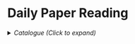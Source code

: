 # Daily Paper Reading

<details><summary><em>Catalogue (Click to expand)</em></summary>

<br>

- Detection
    - Video
      - [Memory Mechanism](Detection/Video/memory_mechanism_in_video_detection.md)
    - Single Frame Detector
      - [RCNN](Detection/Single%20Frame%20Detector/RCNN.md)
      - [Faster RCNN](Detection/Single%20Frame%20Detector/FasterRCNN.md)
      - [YOLOv1](Detection/Single%20Frame%20Detector/YOLOv1.md)
      - [OHEM (Online Hard Example Mining)](Detection/Single%20Frame%20Detector/OHEM.md)
      - [SSD](Detection/Single%20Frame%20Detector/SSD.md)
      - [RFCN](Detection/Single%20Frame%20Detector/RFCN.md)
      - [Mask RCNN](Detection/Single%20Frame%20Detector/MaskRCNN.md)
      - [Focal Loss](Detection/Single%20Frame%20Detector/FocalLoss.md)
      - [FPN](Detection/Single%20Frame%20Detector/FPN.md)
      - [FCOS](Detection/Single%20Frame%20Detector/FCOS.md)
- Vision-Language Model
    - General Task
    - Application
      - [Medical Image](Vision%20Language%20Model/Application/medical_image.md)

</details>

